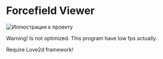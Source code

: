 # Forcefield Viewer

![Иллюстрация к проекту](https://github.com/Pirnogion/ReadmeImagesStorage/raw/master/ForcefiledViewer.png)

Warning! Is not optimized. This program have low fps actually.

Require Love2d framework!